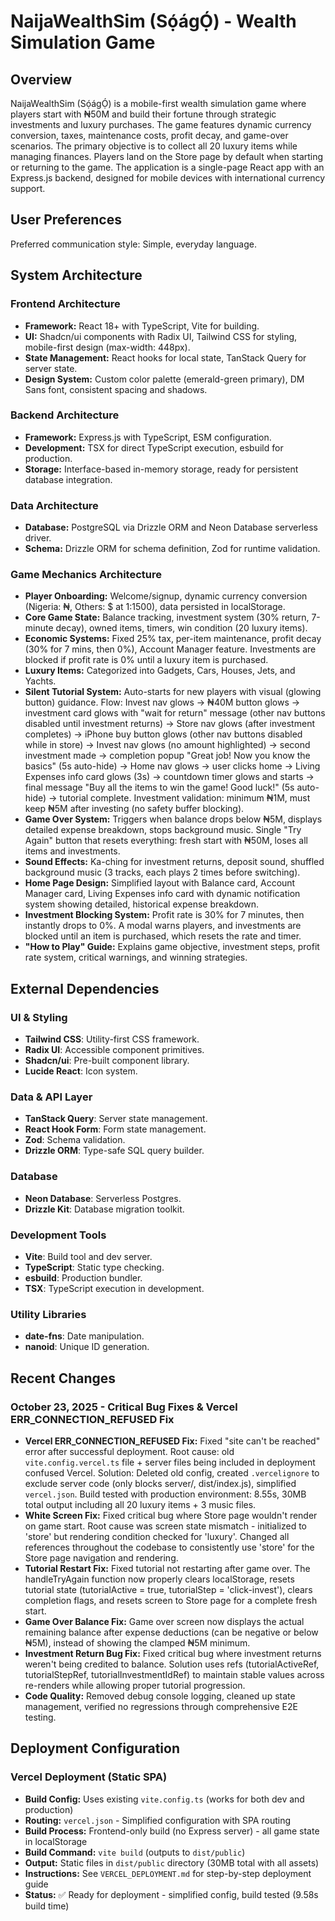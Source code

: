 # NaijaWealthSim (Sọ́ágỌ́) - Wealth Simulation Game

## Overview

NaijaWealthSim (Sọ́ágỌ́) is a mobile-first wealth simulation game where players start with ₦50M and build their fortune through strategic investments and luxury purchases. The game features dynamic currency conversion, taxes, maintenance costs, profit decay, and game-over scenarios. The primary objective is to collect all 20 luxury items while managing finances. Players land on the Store page by default when starting or returning to the game. The application is a single-page React app with an Express.js backend, designed for mobile devices with international currency support.

## User Preferences

Preferred communication style: Simple, everyday language.

## System Architecture

### Frontend Architecture
- **Framework:** React 18+ with TypeScript, Vite for building.
- **UI:** Shadcn/ui components with Radix UI, Tailwind CSS for styling, mobile-first design (max-width: 448px).
- **State Management:** React hooks for local state, TanStack Query for server state.
- **Design System:** Custom color palette (emerald-green primary), DM Sans font, consistent spacing and shadows.

### Backend Architecture
- **Framework:** Express.js with TypeScript, ESM configuration.
- **Development:** TSX for direct TypeScript execution, esbuild for production.
- **Storage:** Interface-based in-memory storage, ready for persistent database integration.

### Data Architecture
- **Database:** PostgreSQL via Drizzle ORM and Neon Database serverless driver.
- **Schema:** Drizzle ORM for schema definition, Zod for runtime validation.

### Game Mechanics Architecture
- **Player Onboarding:** Welcome/signup, dynamic currency conversion (Nigeria: ₦, Others: $ at 1:1500), data persisted in localStorage.
- **Core Game State:** Balance tracking, investment system (30% return, 7-minute decay), owned items, timers, win condition (20 luxury items).
- **Economic Systems:** Fixed 25% tax, per-item maintenance, profit decay (30% for 7 mins, then 0%), Account Manager feature. Investments are blocked if profit rate is 0% until a luxury item is purchased.
- **Luxury Items:** Categorized into Gadgets, Cars, Houses, Jets, and Yachts.
- **Silent Tutorial System:** Auto-starts for new players with visual (glowing button) guidance. Flow: Invest nav glows → ₦40M button glows → investment card glows with "wait for return" message (other nav buttons disabled until investment returns) → Store nav glows (after investment completes) → iPhone buy button glows (other nav buttons disabled while in store) → Invest nav glows (no amount highlighted) → second investment made → completion popup "Great job! Now you know the basics" (5s auto-hide) → Home nav glows → user clicks home → Living Expenses info card glows (3s) → countdown timer glows and starts → final message "Buy all the items to win the game! Good luck!" (5s auto-hide) → tutorial complete. Investment validation: minimum ₦1M, must keep ₦5M after investing (no safety buffer blocking).
- **Game Over System:** Triggers when balance drops below ₦5M, displays detailed expense breakdown, stops background music. Single "Try Again" button that resets everything: fresh start with ₦50M, loses all items and investments.
- **Sound Effects:** Ka-ching for investment returns, deposit sound, shuffled background music (3 tracks, each plays 2 times before switching).
- **Home Page Design:** Simplified layout with Balance card, Account Manager card, Living Expenses info card with dynamic notification system showing detailed, historical expense breakdown.
- **Investment Blocking System:** Profit rate is 30% for 7 minutes, then instantly drops to 0%. A modal warns players, and investments are blocked until an item is purchased, which resets the rate and timer.
- **"How to Play" Guide:** Explains game objective, investment steps, profit rate system, critical warnings, and winning strategies.

## External Dependencies

### UI & Styling
- **Tailwind CSS**: Utility-first CSS framework.
- **Radix UI**: Accessible component primitives.
- **Shadcn/ui**: Pre-built component library.
- **Lucide React**: Icon system.

### Data & API Layer
- **TanStack Query**: Server state management.
- **React Hook Form**: Form state management.
- **Zod**: Schema validation.
- **Drizzle ORM**: Type-safe SQL query builder.

### Database
- **Neon Database**: Serverless Postgres.
- **Drizzle Kit**: Database migration toolkit.

### Development Tools
- **Vite**: Build tool and dev server.
- **TypeScript**: Static type checking.
- **esbuild**: Production bundler.
- **TSX**: TypeScript execution in development.

### Utility Libraries
- **date-fns**: Date manipulation.
- **nanoid**: Unique ID generation.

## Recent Changes

### October 23, 2025 - Critical Bug Fixes & Vercel ERR_CONNECTION_REFUSED Fix
- **Vercel ERR_CONNECTION_REFUSED Fix:** Fixed "site can't be reached" error after successful deployment. Root cause: old `vite.config.vercel.ts` file + server files being included in deployment confused Vercel. Solution: Deleted old config, created `.vercelignore` to exclude server code (only blocks server/, dist/index.js), simplified `vercel.json`. Build tested with production environment: 8.55s, 30MB total output including all 20 luxury items + 3 music files.
- **White Screen Fix:** Fixed critical bug where Store page wouldn't render on game start. Root cause was screen state mismatch - initialized to 'store' but rendering condition checked for 'luxury'. Changed all references throughout the codebase to consistently use 'store' for the Store page navigation and rendering.
- **Tutorial Restart Fix:** Fixed tutorial not restarting after game over. The handleTryAgain function now properly clears localStorage, resets tutorial state (tutorialActive = true, tutorialStep = 'click-invest'), clears completion flags, and resets screen to Store page for a complete fresh start.
- **Game Over Balance Fix:** Game over screen now displays the actual remaining balance after expense deductions (can be negative or below ₦5M), instead of showing the clamped ₦5M minimum.
- **Investment Return Bug Fix:** Fixed critical bug where investment returns weren't being credited to balance. Solution uses refs (tutorialActiveRef, tutorialStepRef, tutorialInvestmentIdRef) to maintain stable values across re-renders while allowing proper tutorial progression.
- **Code Quality:** Removed debug console logging, cleaned up state management, verified no regressions through comprehensive E2E testing.

## Deployment Configuration

### Vercel Deployment (Static SPA)
- **Build Config:** Uses existing `vite.config.ts` (works for both dev and production)
- **Routing:** `vercel.json` - Simplified configuration with SPA routing
- **Build Process:** Frontend-only build (no Express server) - all game state in localStorage
- **Build Command:** `vite build` (outputs to `dist/public`)
- **Output:** Static files in `dist/public` directory (30MB total with all assets)
- **Instructions:** See `VERCEL_DEPLOYMENT.md` for step-by-step deployment guide
- **Status:** ✅ Ready for deployment - simplified config, build tested (9.58s build time)